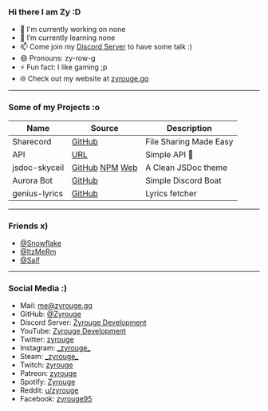 ### Hi there I am Zy :D

- 🔭 I'm currently working on none
- 🌱 I’m currently learning none
- 📫 Come join my [Discord Server](https://zyrouge.gq/discord) to have some talk :)
- 😄 Pronouns: zy-row-g
- ⚡ Fun fact: I like gaming ;p
- 🌐 Check out my website at [zyrouge.gq](https://zyrouge.gq/)

---

### Some of my Projects :o

Name | Source | Description
--- | --- | ---
Sharecord | [GitHub](https://github.com/zyrouge/sharecord) | File Sharing Made Easy
API | [URL](https://api.zyrouge.gq/) | Simple API :thinking:
jsdoc-skyceil | [GitHub](https://github.com/zyrouge/jsdoc-skyceil) [NPM](https://npmjs.com/jsdoc-skyceil) [Web](https://jsdoc-skyceil.zyrouge.gq) | A Clean JSDoc theme
Aurora Bot | [GitHub](https://github.com/zyrouge/aurora-bot) | Simple Discord Boat
genius-lyrics | [GitHub](https://github.com/zyrouge/genius-lyrics) | Lyrics fetcher

---

### Friends x)

- [@Snowflake](https://github.com/Snowflake107)
- [@ItzMeRm](https://github.com/ItzMeRM)
- [@Saif](https://github.com/thanos783)

---

### Social Media :)

- Mail: me@zyrouge.gq
- GitHub: [@Zyrouge](https://github.com/zyrouge)
- Discord Server: [Zyrouge Development](https://zyrouge.gq/discord)
- YouTube: [Zyrouge Development](https://zyrouge.gq/youtube)
- Twitter: [zyrouge](https://twitter.com/_zyrouge_)
- Instagram: [\_zyrouge\_](https://instagram.com/_zyrouge_)
- Steam: [\_zyrouge\_](https://steamcommunity.com/id/_zyrouge_)
- Twitch: [zyrouge](https://www.twitch.tv/zyrouge)
- Patreon: [zyrouge](https://zyrouge.gq/patreon)
- Spotify: [Zyrouge](https://open.spotify.com/playlist/3RSl8EyfAO6kdpODN0jDfl?si=XgKkDqf0Rt6m9y2yERzEFA)
- Reddit: [u/zyrouge](https://www.reddit.com/user/zyrouge)
- Facebook: [zyrouge95](https://www.facebook.com/zyrouge95)
